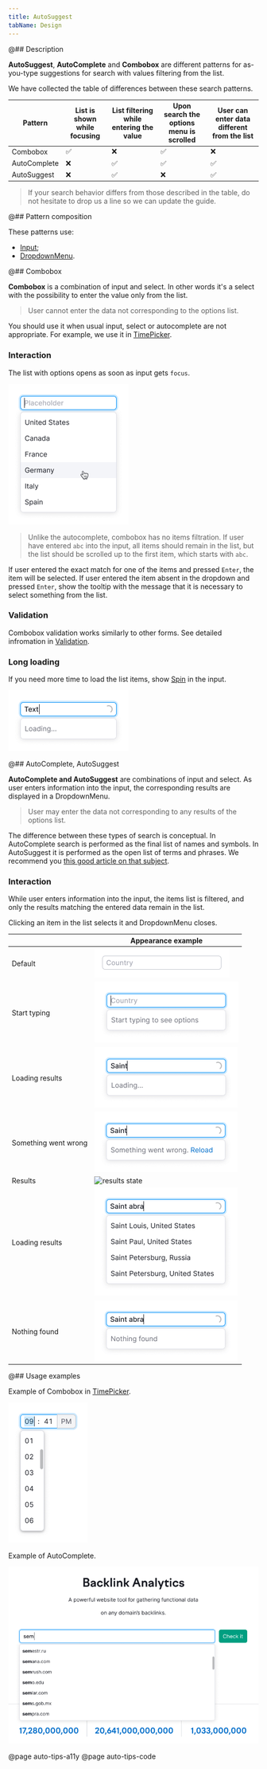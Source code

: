 ```yaml
---
title: AutoSuggest
tabName: Design
---
```


@## Description

**AutoSuggest**, **AutoComplete** and **Combobox** are different patterns for as-you-type suggestions for search with values filtering from the list.

We have collected the table of differences between these search patterns.

| Pattern      | List is shown while focusing | List filtering while entering the value | Upon search the options menu is scrolled | User can enter data different from the list |
| ------------ | ---------------------------- | --------------------------------------- | ---------------------------------------- | ------------------------------------------- |
| Combobox     | ✅                           | ❌                                      | ✅                                       | ❌                                          |
| AutoComplete | ❌                           | ✅                                      | ✅                                       | ✅                                          |
| AutoSuggest  | ❌                           | ✅                                      | ❌                                       | ✅                                          |

> If your search behavior differs from those described in the table, do not hesitate to drop us a line so we can update the guide.

@## Pattern composition

These patterns use:

- [Input](/components/input/);
- [DropdownMenu](/components/dropdown-menu/).

@## Combobox

**Combobox** is a combination of input and select. In other words it's a select with the possibility to enter the value only from the list.

> User cannot enter the data not corresponding to the options list.

You should use it when usual input, select or autocomplete are not appropriate. For example, we use it in [TimePicker](/components/time-picker/).

### Interaction

The list with options opens as soon as input gets `focus`.

![combobox](static/combobox-example.png)

> Unlike the autocomplete, combobox has no items filtration. If user have entered `abc` into the input, all items should remain in the list, but the list should be scrolled up to the first item, which starts with `abc`.

If user entered the exact match for one of the items and pressed `Enter`, the item will be selected. If user entered the item absent in the dropdown and pressed `Enter`, show the tooltip with the message that it is necessary to select something from the list.

### Validation

Combobox validation works similarly to other forms. See detailed infromation in [Validation](/patterns/validation-form/).

### Long loading

If you need more time to load the list items, show [Spin](/components/spin/) in the input.

![combobox with spinner](static/spinner.png)

@## AutoComplete, AutoSuggest

**AutoComplete and AutoSuggest** are combinations of input and select. As user enters information into the input, the corresponding results are displayed in a DropdownMenu.

> User may enter the data not corresponding to any results of the options list.

The difference between these types of search is conceptual. In AutoComplete search is performed as the final list of names and symbols. In AutoSuggest it is performed as the open list of terms and phrases. We recommend you [this good article on that subject](https://uxmag.com/articles/designing-search-as-you-type-suggestions).

### Interaction

While user enters information into the input, the items list is filtered, and only the results matching the entered data remain in the list.

Clicking an item in the list selects it and DropdownMenu closes.

|                      | Appearance example                                         |
| -------------------- | ---------------------------------------------------------- |
| Default              | ![default state](static/default.png)                       |
| Start typing         | ![typing state](static/start.png)                          |
| Loading results      | ![loading state](static/loading-1.png)                     |
| Something went wrong | ![error state](static/error.png)                           |
| Results              | ![results state](static/results.png)                       |
| Loading results      | ![loading state](static/loading-2.png)                     |
| Nothing found        | ![nothing found state](static/nothing-found-auto-tips.png) |

@## Usage examples

Example of Combobox in [TimePicker](/components/time-picker/).

![combobox](static/combobox.png)

Example of AutoComplete.

![autocomplete](static/autocomplete.png)

@page auto-tips-a11y
@page auto-tips-code
